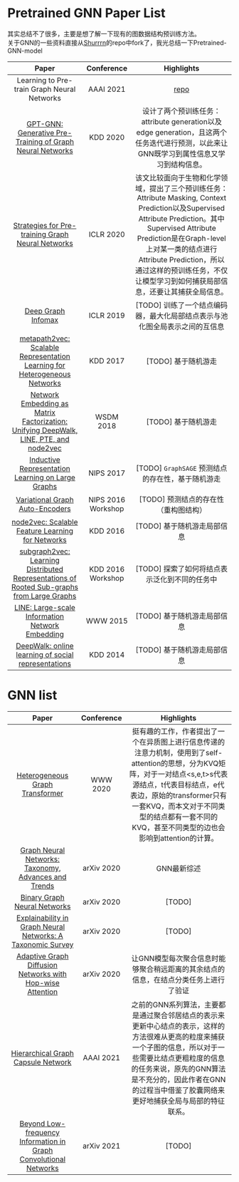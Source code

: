 
# Pretrained GNN Paper List
其实总结不了很多，主要是想了解一下现有的图数据结构预训练方法。   
关于GNN的一些资料直接从[Shurrrn](https://github.com/shihuieduca)的repo中fork了，我光总结一下Pretrained-GNN-model   

| Paper | Conference | Highlights |
| :---: | :---: | :---: |
| Learning to Pre-train Graph Neural Networks | AAAI 2021 |[repo](https://github.com/rootlu/L2P-GNN) |
| [GPT-GNN: Generative Pre-Training of Graph Neural Networks](https://arxiv.org/abs/2006.15437) | KDD 2020 | 设计了两个预训练任务：attribute generation以及edge generation，且这两个任务迭代进行预测，以此来让GNN既学习到属性信息又学习到结构信息。 |
| [Strategies for Pre-training Graph Neural Networks](https://openreview.net/forum?id=HJlWWJSFDH) | ICLR 2020 | 该文比较面向于生物和化学领域，提出了三个预训练任务：Attribute Masking, Context Prediction以及Supervised Attribute Prediction。其中Supervised Attribute Prediction是在Graph-level上对某一类的结点进行Attribute Prediction，所以通过这样的预训练任务，不仅让模型学习到如何捕获局部信息，还要让其捕获全局信息。 |
| [Deep Graph Infomax](https://arxiv.org/abs/1809.10341) | ICLR 2019 | [TODO] 训练了一个结点编码器，最大化局部结点表示与池化图全局表示之间的互信息 |
| [metapath2vec: Scalable Representation Learning for Heterogeneous Networks](https://dl.acm.org/doi/10.1145/3097983.3098036) | KDD 2017 | [TODO] 基于随机游走 |
| [Network Embedding as Matrix Factorization: Unifying DeepWalk, LINE, PTE, and node2vec](https://arxiv.org/abs/1710.02971) | WSDM 2018 | [TODO] 基于随机游走 |
| [Inductive Representation Learning on Large Graphs](https://arxiv.org/abs/1706.02216) | NIPS 2017 | [TODO] `GraphSAGE` 预测结点的存在性，基于随机游走 | 
| [Variational Graph Auto-Encoders](https://arxiv.org/abs/1611.07308) | NIPS 2016 Workshop | [TODO] 预测结点的存在性（重构图结构） |
| [node2vec: Scalable Feature Learning for Networks](https://arxiv.org/abs/1607.00653) | KDD 2016 | [TODO] 基于随机游走局部信息 |
| [subgraph2vec: Learning Distributed Representations of Rooted Sub-graphs from Large Graphs](https://arxiv.org/abs/1606.08928) | KDD 2016 Workshop | [TODO] 探索了如何将结点表示泛化到不同的任务中 |
| [LINE: Large-scale Information Network Embedding](https://arxiv.org/abs/1503.03578) | WWW 2015 | [TODO] 基于随机游走局部信息 |
| [DeepWalk: online learning of social representations](https://arxiv.org/abs/1403.6652) | KDD 2014 | [TODO] 基于随机游走局部信息 |


# GNN list
| Paper | Conference | Highlights |
| :---: | :---: | :---: |
| [Heterogeneous Graph Transformer](https://dl.acm.org/doi/10.1145/3366423.3380027) | WWW 2020 | 挺有趣的工作，作者提出了一个在异质图上进行信息传递的注意力机制，使用到了self-attention的思想，分为KVQ矩阵，对于一对结点<s,e,t>s代表源结点，t代表目标结点，e代表边，原始的transformer只有一套KVQ，而本文对于不同类型的结点都有一套不同的KVQ，甚至不同类型的边也会影响到attention的计算。 |
| [Graph Neural Networks: Taxonomy, Advances and Trends](https://arxiv.org/abs/2012.08752) | arXiv 2020 | GNN最新综述 | 
| [Binary Graph Neural Networks](https://arxiv.org/abs/2012.15823) | arXiv 2020 | [TODO] |
| [Explainability in Graph Neural Networks: A Taxonomic Survey](https://arxiv.org/abs/2012.15445) | arXiv 2020 | [TODO] |
| [Adaptive Graph Diffusion Networks with Hop-wise Attention](https://arxiv.org/abs/2012.15024) | arXiv 2020 |让GNN模型每次聚合信息时能够聚合稍远距离的其余结点的信息，在结点分类任务上进行了验证|
| [Hierarchical Graph Capsule Network](https://arxiv.org/abs/2012.08734) | AAAI 2021 | 之前的GNN系列算法，主要都是通过聚合邻居结点的表示来更新中心结点的表示，这样的方法很难从更高的粒度来捕获一个子图的信息，所以对于一些需要比结点更粗粒度的信息的任务来说，原先的GNN算法是不充分的，因此作者在GNN的过程当中借鉴了胶囊网络来更好地捕获全局与局部的特征联系。 |
| [Beyond Low-frequency Information in Graph Convolutional Networks](https://arxiv.org/abs/2101.00797) | arXiv 2021 | [TODO] |



